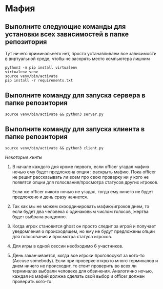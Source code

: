 # Мафия

## Выполните следующие команды для установки всех зависимостей в папке репозитория

Тут ничего криминальнего нет, просто устанавливаем все зависимости в виртуальной среде, чтобы не засорять место компьютера лишним
```
python3 -m pip install virtualenv
virtualenv venv
source venv/bin/activate
pip install -r requirements.txt
```

## Выполните команду для запуска сервера в папке репозитория

```
source venv/bin/activate && python3 server.py
```

## Выполните команду для запуска клиента в папке репозитория

```
source venv/bin/activate && python3 client.py
```

*Некоторые хинты*
1. В начале каждого дня кроме первого, если officer угадал мафию ночью ему будет предложена опция : раскрыть мафию. Пока officer не решит рассказывать ли всем про свою проверку ни у кого не появятся опции для голосвания/просмотра статусов других игроков.

    Если же officer никого ночью не угадал, тогда ему ничего не будет предложено и день сразу начнется.

2. Так как мы не можем скоординировать мафию/игроков днем, то если будет два человека с одинаковым числом голосов, жертва будет выбрана рандомно.

3. Когда игрок становится ghost он просто следит за игрой и получает уведомления о происходящем, но ему не будут предложены опции для голосования и просмотра статуса игроков.

4. Для игры в одной сессии необходимо 6 участников.

5. День заканчивается, когда все игроки проголосуют за кого-то (Accuse somebody). Если при проверке открыто много терминалов и днем ничего не происходит, то стоит проверить во всех ли терминалах выбрали человека для обвинения. Аналогично ночью, каждая из мафий должна сделать свой выбор и officer должен проверить кого-то.
